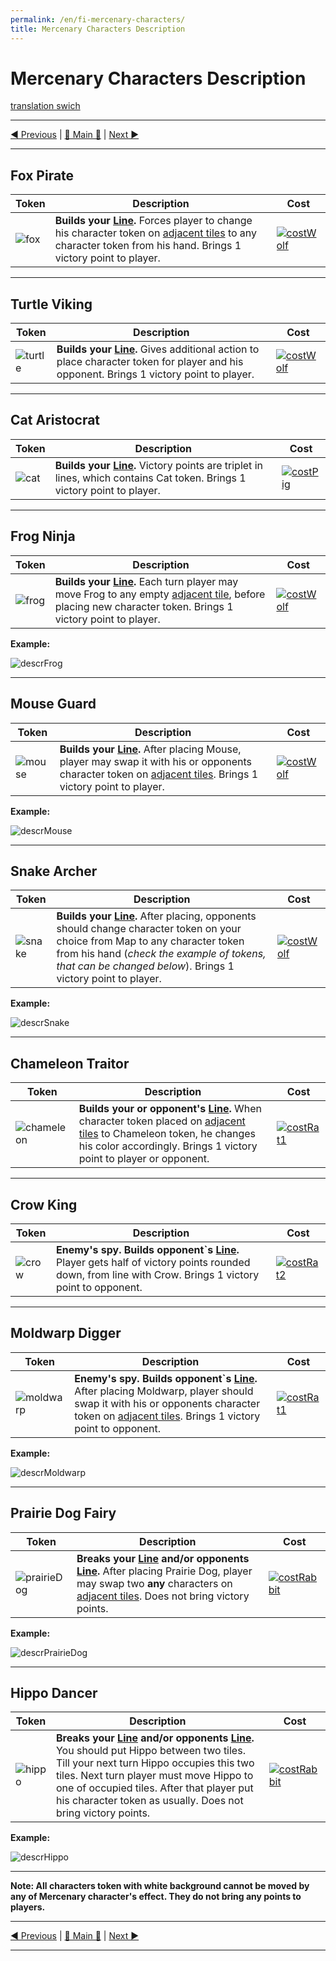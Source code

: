 ```yaml
---
permalink: /en/fi-mercenary-characters/
title: Mercenary Characters Description
---
```


# Mercenary Characters Description

[translation swich](.)

***

[◄ Previous](BasicCharactersDescription.md) | [🚪 Main 🚪](IndexPage.md) | [Next ►](WeatherCards.md)

***

## Fox Pirate

|Token|Description|Cost|
|-|-|-|
|![fox]|**Builds your [Line][line].** Forces player to change his character token on [adjacent tiles][adjacentTile] to any character token from his hand. Brings 1 victory point to player.|[![costWolf]](BasicCharactersDescription.md#wolf-warrior)|

***

## Turtle Viking

|Token|Description|Cost|
|-|-|-|
|![turtle]|**Builds your [Line][line].** Gives additional action to place character token for player and his opponent. Brings 1 victory point to player.|[![costWolf]](BasicCharactersDescription.md#wolf-warrior)|

***

## Cat Aristocrat

|Token|Description|Cost|
|-|-|-|
|![cat]|**Builds your [Line][line].** Victory points are triplet in lines, which contains Cat token. Brings 1 victory point to player.|[![costPig]](BasicCharactersDescription.md#pig-trader)|

***

## Frog Ninja

|Token|Description|Cost|
|-|-|-|
|![frog]|**Builds your [Line][line].** Each turn player may move Frog to any empty [adjacent tile][adjacentTile], before placing new character token. Brings 1 victory point to player.|[![costWolf]](BasicCharactersDescription.md#wolf-warrior)|

**Example:**

![descrFrog]

***

## Mouse Guard

|Token|Description|Cost|
|-|-|-|
|![mouse]|**Builds your [Line][line].** After placing Mouse, player may swap it with his or opponents character token on [adjacent tiles][adjacentTile].  Brings 1 victory point to player.|[![costWolf]](BasicCharactersDescription.md#wolf-warrior)|

**Example:**

![descrMouse]

***

## Snake Archer

|Token|Description|Cost|
|-|-|-|
|![snake]|**Builds your [Line][line].**  After placing, opponents should change character token on your choice from Map to any character token from his hand (*check the example of tokens, that can be changed below*). Brings 1 victory point to player.|[![costWolf]](BasicCharactersDescription.md#wolf-warrior)|

**Example:**

![descrSnake]

***

## Chameleon Traitor

|Token|Description|Cost|
|-|-|-|
|![chameleon]|**Builds your or opponent's [Line][line].**  When character token placed on [adjacent tiles][adjacentTile] to Chameleon token, he changes his color accordingly. Brings 1 victory point to player or opponent.|[![costRat1]](BasicCharactersDescription.md#rat-spy)|

***

## Crow King

|Token|Description|Cost|
|-|-|-|
|![crow]|**Enemy's spy. Builds opponent`s [Line][line].** Player gets half of victory points rounded down, from line with Crow. Brings 1 victory point to opponent.|[![costRat2]](BasicCharactersDescription.md#rat-spy)|

***

## Moldwarp Digger

|Token|Description|Cost|
|-|-|-|
|![moldwarp]|**Enemy's spy. Builds opponent`s [Line][line].** After placing Moldwarp, player should swap it with his or opponents character token on [adjacent tiles][adjacentTile]. Brings 1 victory point to opponent.|[![costRat1]](BasicCharactersDescription.md#rat-spy)|

**Example:**

![descrMoldwarp]

***

## Prairie Dog Fairy

|Token|Description|Cost|
|-|-|-|
|![prairieDog]|**Breaks your [Line][line] and/or opponents [Line][line].** After placing Prairie Dog, player may swap two **any** characters on [adjacent tiles][adjacentTile]. Does not bring victory points.|[![costRabbit]](BasicCharactersDescription.md#rabbit-princess)|

**Example:**

![descrPrairieDog]

***

## Hippo Dancer

|Token|Description|Cost|
|-|-|-|
|![hippo]|**Breaks your [Line][line] and/or opponents [Line][line].** You should put Hippo between two tiles. Till your next turn Hippo occupies this two tiles. Next turn player must move Hippo to one of occupied tiles. After that player put his character token as usually. Does not bring victory points.|[![costRabbit]](BasicCharactersDescription.md#rabbit-princess)|

**Example:**

![descrHippo]

***

**Note: All characters token with white background cannot be moved by any of Mercenary character's effect. They do not bring any points to players.**

***

[◄ Previous](BasicCharactersDescription.md) | [🚪 Main 🚪](IndexPage.md) | [Next ►](WeatherCards.md)

***

<!--Image links ref-->

[fox]: ../../resources/img/mc1.jpg
[turtle]: ../../resources/img/mc2.jpg
[cat]: ../../resources/img/mc3.jpg
[frog]: ../../resources/img/mc4.jpg
[mouse]: ../../resources/img/mc5.jpg
[snake]: ../../resources/img/mc6.jpg
[chameleon]: ../../resources/img/mc7.jpg
[crow]: ../../resources/img/mc8.jpg
[moldwarp]: ../../resources/img/mc9.jpg
[prairieDog]: ../../resources/img/mc10.jpg
[hippo]: ../../resources/img/mc11.jpg

[costWolf]: ../../resources/img/cost1.jpg
[costPig]: ../../resources/img/cost2.jpg
[costRat1]: ../../resources/img/cost3.jpg
[costRat2]: ../../resources/img/cost4.jpg
[costRabbit]: ../../resources/img/cost5.jpg

[descrFrog]: ../../resources/img/descr1.jpg
[descrMouse]: ../../resources/img/descr2.jpg
[descrSnake]: ../../resources/img/descr3.jpg
[descrMoldwarp]: ../../resources/img/descr4.jpg
[descrPrairieDog]: ../../resources/img/descr5.jpg
[descrHippo]: ../../resources/img/descr6.jpg

<!--Web links ref-->

[line]: ComponentsAndTerminologyPage.md#the-line
[adjacentTile]: ComponentsAndTerminologyPage.md#adjacent-tiles